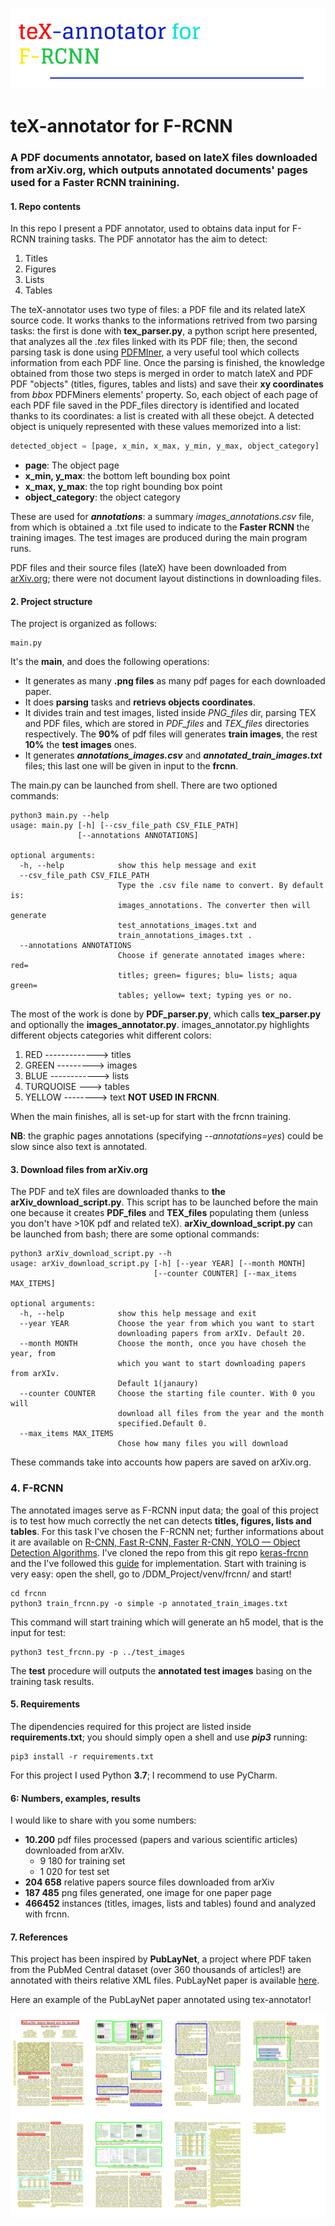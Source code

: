 ![tex-parser](https://github.com/pisalore/FRCNN_teX-annotator/blob/master/images/tex_annotator.png)

# teX-annotator for F-RCNN
### A PDF documents annotator, based on lateX files downloaded from arXiv.org, which outputs annotated documents' pages used for a Faster RCNN trainining.

#### 1. Repo contents
In this repo I present a PDF annotator, used to obtains data input for F-RCNN training tasks.
The PDF annotator has the aim to detect:
1. Titles
2. Figures
3. Lists
4. Tables

The teX-annotator uses two type of files: a PDF file and its related lateX source code. It works thanks to the 
informations retrived from two parsing tasks: the first is done with **tex_parser.py**, a python script here 
presented, that analyzes all the *.tex* files linked with its PDF file; then, the second parsing task is done 
using [PDFMIner](https://pypi.org/project/pdfminer/), a very useful tool which collects information from each PDF
line. Once the parsing is finished, the knowledge obtained from those two steps is merged in order to match lateX and PDF
PDF "objects" (titles, figures, tables and lists) and save their **xy coordinates** from *bbox* PDFMiners elements' 
property. So, each object of each page of each PDF file saved in the PDF_files directory is identified and located
thanks to its coordinates: a list is created with all these obejct. A detected object is uniquely represented with
these values memorized into a list:
```python
detected_object = [page, x_min, x_max, y_min, y_max, object_category]
```
* **page**: The object page
* **x_min, y_max**: the bottom left bounding box point
* **x_max, y_max**: the top right bounding box point
* **object_category**: the object category

These are used for ***annotations***: a summary *images_annotations.csv* file, from which is obtained a .txt file
used to indicate to the **Faster RCNN** the training images. The test images are produced during the main program runs.

PDF files and their source files (lateX) have been downloaded from [arXiv.org](https://arxiv.org/); there were not
document layout distinctions in downloading files. 

#### 2. Project structure

The project is organized as follows:
```
main.py
```
It's the **main**, and does the following operations:
* It generates as many **.png files** as many pdf pages for each downloaded paper.
* It does **parsing** tasks and **retrievs objects coordinates**.
* It divides train and test images, listed inside *PNG_files* dir, parsing TEX and PDF files, which are stored in
 *PDF_files* and *TEX_files* directories respectively. The **90%** of pdf files will generates **train images**,
  the rest **10%** the **test images** ones.
* It generates ***annotations_images.csv*** and ***annotated_train_images.txt*** files; this last one will be given in input
to the **frcnn**.

The main.py can be launched from shell. There are two optioned commands: 
```
python3 main.py --help
usage: main.py [-h] [--csv_file_path CSV_FILE_PATH]
               [--annotations ANNOTATIONS]

optional arguments:
  -h, --help            show this help message and exit
  --csv_file_path CSV_FILE_PATH
                        Type the .csv file name to convert. By default is:
                        images_annotations. The converter then will generate
                        test_annotations_images.txt and
                        train_annotations_images.txt .
  --annotations ANNOTATIONS
                        Choose if generate annotated images where: red=
                        titles; green= figures; blu= lists; aqua green=
                        tables; yellow= text; typing yes or no.
```
The most of the work is done by **PDF_parser.py**, which calls **tex_parser.py** and optionally the 
**images_annotator.py**. images_annotator.py highlights different objects categories whit different colors:
1. RED -------------> titles
2. GREEN ---------> images
3. BLUE ------------>  lists
4. TURQUOISE ---> tables
5. YELLOW --------> text **NOT USED IN FRCNN**.

When the main finishes, all is set-up for start with the frcnn training.

**NB**: the graphic pages annotations (specifying *--annotations=yes*) could be slow since also text is annotated.

#### 3. Download files from arXiv.org
The PDF and teX files are downloaded thanks to **the arXiv_download_script.py**. This script has to be launched before 
the main one because it creates **PDF_files** and **TEX_files** populating them (unless you don't have >10K pdf and related
teX).
**arXiv_download_script.py** can be launched from bash; there are some optional commands:
```
python3 arXiv_download_script.py --h
usage: arXiv_download_script.py [-h] [--year YEAR] [--month MONTH]
                                [--counter COUNTER] [--max_items MAX_ITEMS]

optional arguments:
  -h, --help            show this help message and exit
  --year YEAR           Choose the year from which you want to start
                        downloading papers from arXIv. Default 20.
  --month MONTH         Choose the month, once you have choseh the year, from
                        which you want to start downloading papers from arXIv.
                        Default 1(janaury)
  --counter COUNTER     Choose the starting file counter. With 0 you will
                        download all files from the year and the month
                        specified.Default 0.
  --max_items MAX_ITEMS
                        Chose how many files you will download

```
These commands take into accounts how papers are saved on arXiv.org.

### 4. F-RCNN 
The annotated images serve as F-RCNN input data; the goal of this project is to test how much correctly the net can
detects **titles, figures, lists and tables**. For this task I've chosen the F-RCNN net; further informations about it 
are available on [R-CNN, Fast R-CNN, Faster R-CNN, YOLO — Object Detection Algorithms](https://towardsdatascience.com/r-cnn-fast-r-cnn-faster-r-cnn-yolo-object-detection-algorithms-36d53571365e).
I've cloned the repo from this git repo [keras-frcnn](https://github.com/kbardool/keras-frcnn) and the I've followed
this [guide](https://www.analyticsvidhya.com/blog/2018/11/implementation-faster-r-cnn-python-object-detection/) for implementation.
Start with training is very easy: open the shell, go to /DDM_Project/venv/frcnn/ and start!

```
cd frcnn
python3 train_frcnn.py -o simple -p annotated_train_images.txt
```

This command will start training which will generate an h5 model, that is the input for test:
```
python3 test_frcnn.py -p ../test_images
```
The **test** procedure will outputs the **annotated test images** basing on the training task results.

#### 5. Requirements
The dipendencies required for this project are listed inside **requirements.txt**; you should simply open a shell and
use ***pip3*** running:

```
pip3 install -r requirements.txt
```
For this project I used Python **3.7**; I recommend to use PyCharm.

#### 6: Numbers, examples, results
I would like to share with you some numbers:
* **10.200** pdf files processed (papers and various scientific articles) downloaded from arXIv.
    * 9 180 for training set
    * 1 020 for test set
* **204 658** relative papers source files downloaded from arXiv
* **187 485** png files generated, one image for one paper page
* **466452** instances (titles, images, lists and tables) found and analyzed with frcnn.


#### 7. References
This project has been inspired by **PubLayNet**, a project where PDF taken from the PubMed Central dataset
(over 360 thousands of articles!) are annotated with theirs relative XML files. PubLayNet paper is
available [here](https://arxiv.org/pdf/1908.07836.pdf).

Here an example of the PubLayNet paper annotated using tex-annotator!

![publaynet-ann](https://github.com/pisalore/FRCNN_teX-annotator/blob/master/images/publaynet_ann.jpg)

